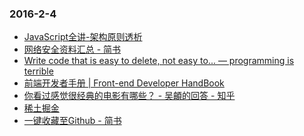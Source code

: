 ### 2016-2-4<br />
+ [JavaScript全讲-架构原则透析](http://mp.weixin.qq.com/s?__biz=MzAxNjQwNDY0MQ==&mid=403997163&idx=1&sn=d0e303ad9a927f398bacbec8e6c4e3a6)<br />
+ [网络安全资料汇总 - 简书](http://www.jianshu.com/p/67e294106919)<br />
+ [Write code that is easy to delete, not easy to... — programming is terrible](http://programmingisterrible.com/post/139222674273/write-code-that-is-easy-to-delete-not-easy-to)<br />
+ [前端开发者手册 | Front­-­end De­velope­r Hand­Book­](https://dwqs.gitbooks.io/frontenddevhandbook/content/index.html)<br />
+ [你看过感觉很经典的电影有哪些？ - 吴頔的回答 - 知乎](https://www.zhihu.com/question/25628825/answer/32184740)<br />
+ [稀土掘金](http://gold.xitu.io/#/)<br />
+ [一键收藏至Github - 简书](http://www.jianshu.com/p/19d2f3a3b5d8)<br />